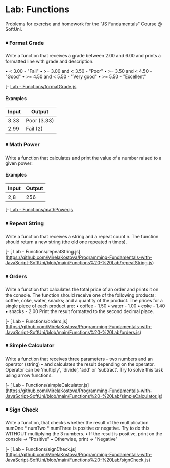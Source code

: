 # Lab: Functions
Problems for exercise and homework for the "JS Fundamentals" Course @ SoftUni.

### :black_medium_small_square: Format Grade

Write a function that receives a grade between 2.00 and 6.00 and prints a formatted line with grade and description.

•	< 3.00 - "Fail"
•	>= 3.00 and < 3.50 - "Poor"
•	>= 3.50 and < 4.50 - "Good"
•	>= 4.50 and < 5.50 - "Very good"
•	>= 5.50 - "Excellent"

[- [ Lab - Functions/formatGrade.js](https:/[github.com/MirelaKostova/Programming-Fundamentals-with-JavaScript-SoftUni/blob/main/Lab%20-%20Functions/formatGrade.js)

#### Examples
| Input                |  Output              |
| -------------        | -------------        |
| 3.33                 | Poor (3.33)          | 
| 2.99                 | Fail (2)             |

### :black_medium_small_square: Math Power
Write a function that calculates and print the value of a number raised to a given power:

#### Examples
| Input                |  Output              |
| -------------        | -------------        |
| 2,8                  | 256                  | 

[- [ Lab - Functions/mathPower.js](https://github.com/MirelaKostova/Programming-Fundamentals-with-JavaScript-SoftUni/blob/main/Functions%20-%20Lab/mathPower.js)

### :black_medium_small_square: Repeat String
Write a function that receives a string and a repeat count n. The function should return a new string (the old one repeated n times).

[- [ Lab - Functions/repeatString.js] (https://github.com/MirelaKostova/Programming-Fundamentals-with-JavaScript-SoftUni/blob/main/Functions%20-%20Lab/repeatString.js)

### :black_medium_small_square: Orders
Write a function that calculates the total price of an order and prints it on the console. 
The function should receive one of the following products: coffee, coke, water, snacks; and a quantity of the product. 
The prices for a single piece of each product are: 
•	coffee - 1.50
•	water - 1.00
•	coke - 1.40
•	snacks - 2.00
Print the result formatted to the second decimal place.

[- [ Lab - Functions/orders.js] (https://github.com/MirelaKostova/Programming-Fundamentals-with-JavaScript-SoftUni/blob/main/Functions%20-%20Lab/orders.js)

### :black_medium_small_square: Simple Calculator
Write a function that receives three parameters – two numbers and an operator (string) – and calculates the result depending on the operator. 
Operator can be 'multiply', 'divide', 'add' or 'subtract'. Try to solve this task using arrow functions.

[- [ Lab - Functions/simpleCalculator.js] (https://github.com/MirelaKostova/Programming-Fundamentals-with-JavaScript-SoftUni/blob/main/Functions%20-%20Lab/simpleCalculator.js)

### :black_medium_small_square: Sign Check
Write a function, that checks whether the result of the multiplication numOne * numTwo * numThree is positive or negative. Try to do this WITHOUT multiplying the 3 numbers.
•	If the result is positive, print on the console -> "Positive"
•	Otherwise, print -> "Negative"

[- [ Lab - Functions/signCheck.js] (https://github.com/MirelaKostova/Programming-Fundamentals-with-JavaScript-SoftUni/blob/main/Functions%20-%20Lab/signCheck.js)


